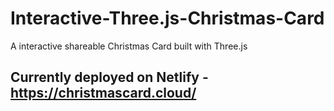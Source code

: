 # Interactive-Three.js-Christmas-Card
A interactive shareable Christmas Card built with Three.js

## Currently deployed on Netlify - https://christmascard.cloud/
